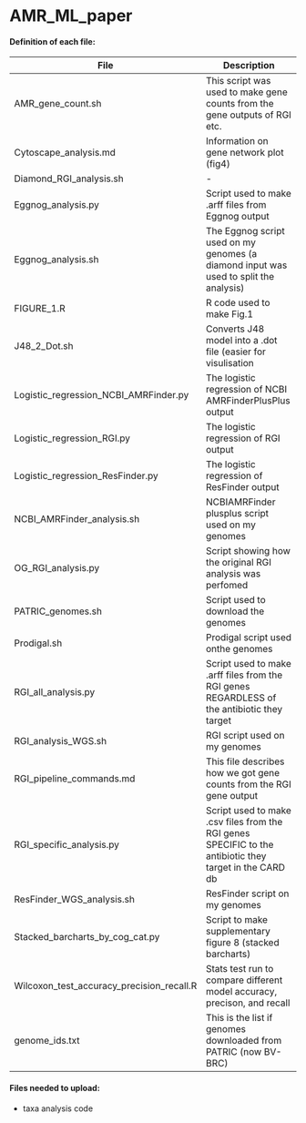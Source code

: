 # AMR_ML_paper
#### Definition of each file:
| File | Description |
|------|-------------|
|AMR_gene_count.sh | This script was used to make gene counts from the gene outputs of RGI etc.|
|Cytoscape_analysis.md | Information on gene network plot (fig4) |
|Diamond_RGI_analysis.sh|-|
|Eggnog_analysis.py | Script used to make .arff files from Eggnog output|
|Eggnog_analysis.sh | The Eggnog script used on my genomes (a diamond input was used to split the analysis)|
| FIGURE_1.R | R code used to make Fig.1 |
| J48_2_Dot.sh | Converts J48 model into a .dot file (easier for visulisation|
|Logistic_regression_NCBI_AMRFinder.py | The logistic regression of NCBI AMRFinderPlusPlus output|
|Logistic_regression_RGI.py | The logistic regression of RGI output |
|Logistic_regression_ResFinder.py| The logistic regression of ResFinder output|
|NCBI_AMRFinder_analysis.sh | NCBIAMRFinder plusplus script used on my genomes|
|OG_RGI_analysis.py | Script showing how the original RGI analysis was perfomed|
|PATRIC_genomes.sh | Script used to download the genomes|
|Prodigal.sh | Prodigal script used onthe genomes|
|RGI_all_analysis.py | Script used to make .arff files from the RGI genes REGARDLESS of the antibiotic they target |
|RGI_analysis_WGS.sh | RGI script used on my genomes |
| RGI_pipeline_commands.md | This file describes how we got gene counts from the RGI gene output|
|RGI_specific_analysis.py | Script used to make .csv files from the RGI genes SPECIFIC to the antibiotic they target in the CARD db|
|ResFinder_WGS_analysis.sh | ResFinder script on my genomes|
|Stacked_barcharts_by_cog_cat.py | Script to make supplementary figure 8 (stacked barcharts)|
|Wilcoxon_test_accuracy_precision_recall.R | Stats test run to compare different model accuracy, precison, and recall|
|genome_ids.txt | This is the list if genomes downloaded from PATRIC (now BV-BRC)|



#### Files needed to upload:
  - taxa analysis code

